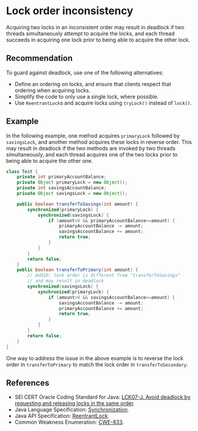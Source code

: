 # Lock order inconsistency
Acquiring two locks in an inconsistent order may result in deadlock if two threads simultaneously attempt to acquire the locks, and each thread succeeds in acquiring one lock prior to being able to acquire the other lock.


## Recommendation
To guard against deadlock, use one of the following alternatives:

* Define an ordering on locks, and ensure that clients respect that ordering when acquiring locks.
* Simplify the code to only use a single lock, where possible.
* Use `ReentrantLock`s and acquire locks using `tryLock()` instead of `lock()`.

## Example
In the following example, one method acquires `primaryLock` followed by `savingsLock`, and another method acquires these locks in reverse order. This may result in deadlock if the two methods are invoked by two threads simultaneously, and each thread acquires one of the two locks prior to being able to acquire the other one.


```java
class Test {
	private int primaryAccountBalance;
	private Object primaryLock = new Object();
	private int savingsAccountBalance;
	private Object savingsLock = new Object();

	public boolean transferToSavings(int amount) {
		synchronized(primaryLock) {
			synchronized(savingsLock) {
				if (amount>0 && primaryAccountBalance>=amount) {
					primaryAccountBalance -= amount;
					savingsAccountBalance += amount;
					return true;
				}
			}
		}
		return false;
	}
	public boolean transferToPrimary(int amount) {
		// AVOID: lock order is different from "transferToSavings"
		// and may result in deadlock
		synchronized(savingsLock) {
			synchronized(primaryLock) {
				if (amount>0 && savingsAccountBalance>=amount) {
					savingsAccountBalance -= amount;
					primaryAccountBalance += amount;
					return true;
				}
			}
		}
		return false;
	}
}

```
One way to address the issue in the above example is to reverse the lock order in `transferToPrimary` to match the lock order in `transferToSecondary`.


## References
* SEI CERT Oracle Coding Standard for Java: [LCK07-J. Avoid deadlock by requesting and releasing locks in the same order](https://wiki.sei.cmu.edu/confluence/display/java/LCK07-J.+Avoid+deadlock+by+requesting+and+releasing+locks+in+the+same+order).
* Java Language Specification: [Synchronization](https://docs.oracle.com/javase/specs/jls/se11/html/jls-17.html#jls-17.1).
* Java API Specification: [ReentrantLock](https://docs.oracle.com/en/java/javase/11/docs/api/java.base/java/util/concurrent/locks/ReentrantLock.html).
* Common Weakness Enumeration: [CWE-833](https://cwe.mitre.org/data/definitions/833.html).
